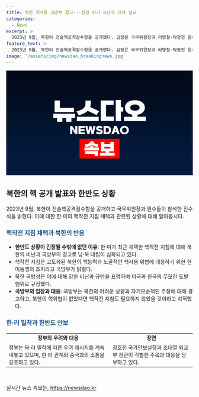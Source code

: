 ```yaml
---
title: 북한 핵사용 국방부 경고···정권 위기 극단적 대책 필요
categories:
  - News
excerpt: >
  2023년 9월, 북한이 전술핵공격잠수함을 공개했다. 김정은 국무위원장과 리병철·박정천 원수, 김덕훈 내각총리 등이 참석한 진수식에 대한 국방부의 경고와 핵작전 지침에 대한 북한의 반발이 강화되고 있다. 북한의 핵능력과 노골적인 핵사용 위협에 대응하기 위한 한미동맹의 조치를 강조하는 국방부의 입장과 북한의 비난적인 반응이 고조되고 있는 가운데, 북한의 핵 억제 태세 상향 주장에 대한 규탄과 북·러 밀착에 대한 우려가 높아지고 있다.
feature_text: >
  2023년 9월, 북한이 전술핵공격잠수함을 공개했다. 김정은 국무위원장과 리병철·박정천 원수, 김덕훈 내각총리 등이 참석한 진수식에 대한 국방부의 경고와 핵작전 지침에 대한 북한의 반발이 강화되고 있다. 북한의 핵능력과 노골적인 핵사용 위협에 대응하기 위한 한미동맹의 조치를 강조하는 국방부의 입장과 북한의 비난적인 반응이 고조되고 있는 가운데, 북한의 핵 억제 태세 상향 주장에 대한 규탄과 북·러 밀착에 대한 우려가 높아지고 있다.
image: '/assets/img/newsdao_breakingnews.jpg'
---
```


<p><img src="/assets/img/newsdao_breakingnews.jpg" alt="pcversion 속보" /></p>

<h2 data-ke-size="size26">북한의 핵 공개 발표와 한반도 상황</h2>

<p data-ke-size="size16">2023년 9월, 북한이 전술핵공격잠수함을 공개하고 국무위원장과 원수들이 참석한 진수식을 밝혔다. 이에 대한 한·미의 핵작전 지침 채택과 관련된 상황에 대해 알아봅시다.</p>

<h3><b><span style="color: #1a5490;">핵작전 지침 채택과 북한의 반응</span></b></h3>

<ul>
    <li><b>한반도 상황이 긴장될 수밖에 없던 이유</b>: 한·미가 최근 채택한 핵작전 지침에 대해 북한의 비난과 국방부의 경고로 남·북 대립이 심화되고 있다.</li>
    <li>핵작전 지침은 고도화된 북한의 핵능력과 노골적인 핵사용 위협에 대응하기 위한 한미동맹의 조치라고 국방부가 밝혔다.</li>
    <li>북한 국방성은 이에 대해 강한 비난과 규탄을 표명하며 미국과 한국의 무모한 도발 행위로 규정했다.</li>
    <li><b>국방부의 입장과 대응</b>: 국방부는 북한의 어려운 상황과 자기모순적인 주장에 대해 경고하고, 북한의 핵위협이 없었다면 핵작전 지침도 필요하지 않았을 것이라고 지적했다.</li>
</ul>

<h3><b><span style="color: #1a5490;">한·러 밀착과 한반도 안보</span></b></h3>

<table>
    <tr>
        <td style="text-align: center; height: 17px;"><b>정부의 우려와 대응</b></td>
        <td style="text-align: center; height: 17px;"><b>장면</b></td>
    </tr>
    <tr>
        <td>정부는 북·러 밀착에 따른 우려 메시지를 계속 내놓고 있으며, 한·러 관계와 중국과의 소통을 강조하고 있다.</td>
        <td>장호진 국가안보실장과 조태열 외교부 장관이 각별한 주목과 대응을 당부하고 있다.</td>
    </tr>
</table>

<p data-ke-size="size16">&nbsp;</p>
실시간 뉴스 속보는, <a href="https://newsdao.kr" rel="dofollow">https://newsdao.kr</a>



